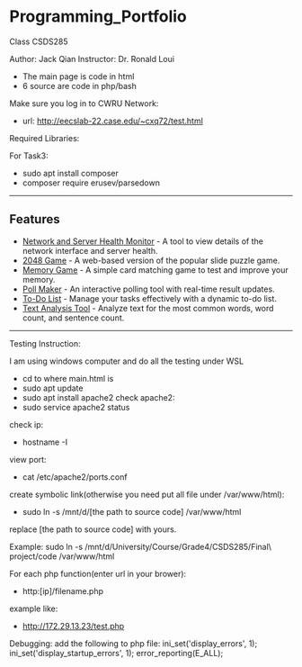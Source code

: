 # Programming_Portfolio

Class CSDS285

Author: Jack Qian
Instructor: Dr. Ronald Loui

- The main page is code in html
- 6 source are code in php/bash

Make sure you log in to CWRU Network:
- url: http://eecslab-22.case.edu/~cxq72/test.html

Required Libraries:

For Task3:
- sudo apt install composer
- composer require erusev/parsedown


---
## Features

- [Network and Server Health Monitor](script1.php) - A tool to view details of the network interface and server health.
- [2048 Game](script2.php) - A web-based version of the popular slide puzzle game.
- [Memory Game](script3.php) - A simple card matching game to test and improve your memory.
- [Poll Maker](script4.php) - An interactive polling tool with real-time result updates.
- [To-Do List](script5.php) - Manage your tasks effectively with a dynamic to-do list.
- [Text Analysis Tool](script6.php) - Analyze text for the most common words, word count, and sentence count.


---
Testing Instruction:

I am using windows computer and do all the testing under WSL

- cd to where main.html is
- sudo apt update
- sudo apt install apache2
check apache2:
- sudo service apache2 status

check ip:
- hostname -I

view port:
- cat /etc/apache2/ports.conf

create symbolic link(otherwise you need put all file under /var/www/html):
- sudo ln -s /mnt/d/[the path to source code] /var/www/html

replace [the path to source code] with yours. 

Example:
sudo ln -s /mnt/d/University/Course/Grade4/CSDS285/Final\ project/code /var/www/html


For each php function(enter url in your brower):

- http:[ip]/filename.php

example like:
- http://172.29.13.23/test.php

Debugging:
add the following to php file:
ini_set('display_errors', 1);
ini_set('display_startup_errors', 1);
error_reporting(E_ALL);


